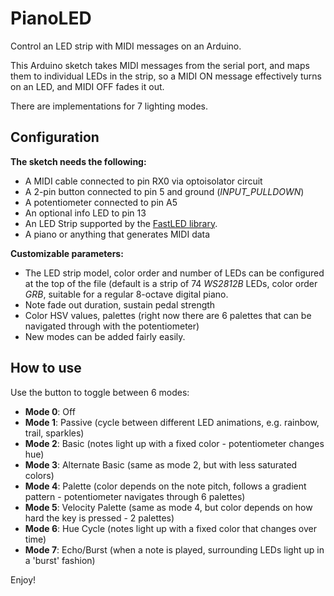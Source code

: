 # PianoLED
Control an LED strip with MIDI messages on an Arduino.

This Arduino sketch takes MIDI messages from the serial port, and maps them to individual LEDs in the strip,
so a MIDI ON message effectively turns on an LED, and MIDI OFF fades it out.

There are implementations for 7 lighting modes.

## Configuration
**The sketch needs the following:**
  - A MIDI cable connected to pin RX0 via optoisolator circuit
  - A 2-pin button connected to pin 5 and ground (*INPUT_PULLDOWN*)
  - A potentiometer connected to pin A5
  - An optional info LED to pin 13
  - An LED Strip supported by the [FastLED library](https://github.com/FastLED/FastLED).
  - A piano or anything that generates MIDI data
  
**Customizable parameters:**
 - The LED strip model, color order and number of LEDs can be configured at the top of the file (default is a strip of 74 _WS2812B_ LEDs, color order _GRB_, suitable for a regular 8-octave digital piano.
 - Note fade out duration, sustain pedal strength
 - Color HSV values, palettes (right now there are 6 palettes that can be navigated through with the potentiometer)
 - New modes can be added fairly easily.
 
## How to use
Use the button to toggle between 6 modes:
  - **Mode 0**: Off
  - **Mode 1**: Passive (cycle between different LED animations, e.g. rainbow, trail, sparkles)
  - **Mode 2**: Basic (notes light up with a fixed color - potentiometer changes hue)
  - **Mode 3**: Alternate Basic (same as mode 2, but with less saturated colors)
  - **Mode 4**: Palette (color depends on the note pitch, follows a gradient pattern - potentiometer navigates through 6 palettes)
  - **Mode 5**: Velocity Palette (same as mode 4, but color depends on how hard the key is pressed - 2 palettes)
  - **Mode 6**: Hue Cycle (notes light up with a fixed color that changes over time)
  - **Mode 7**: Echo/Burst (when a note is played, surrounding LEDs light up in a 'burst' fashion)


Enjoy!
